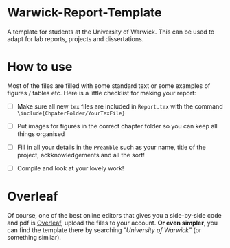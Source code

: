# Warwick-Report-Template
A template for students at the University of Warwick. This can be used to adapt for lab reports, projects and dissertations.


# How to use
Most of the files are filled with some standard text or some examples of figures / tables etc. Here is a little checklist for making your report:

- [ ] Make sure all new `tex` files are included in `Report.tex` with the           command `\include{ChpaterFolder/YourTexFile}` 

- [ ] Put images for figures in the correct chapter folder so you can keep all things organised

- [ ] Fill in all your details in the `Preamble` such as your name, title of the project, ackknowledgements and all the sort!

- [ ] Compile and look at your lovely work!

# Overleaf
Of course, one of the best online editors that gives you a side-by-side code and pdf is [Overleaf](https://www.overleaf.com), upload the files to your account. **Or even simpler**, you can find the template there by searching *"University of Warwick"* (or something similar).


